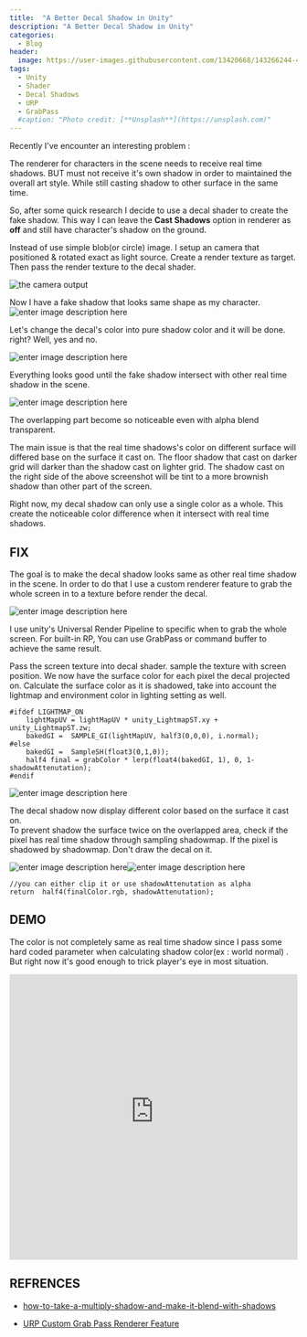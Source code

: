 ```yaml
---
title:  "A Better Decal Shadow in Unity"
description: "A Better Decal Shadow in Unity"
categories:
  - Blog
header:
  image: https://user-images.githubusercontent.com/13420668/143266244-4c1127eb-ab93-4d47-82cb-638af0d7c27d.png
tags:
  - Unity
  - Shader
  - Decal Shadows
  - URP
  - GrabPass
  #caption: "Photo credit: [**Unsplash**](https://unsplash.com)"
---
```

Recently I've encounter an interesting problem :

The renderer for characters in the scene needs to receive real time shadows. BUT must not receive it's own shadow in order to maintained the overall art style. While still casting shadow to other surface in the same time.

So, after some quick research I decide to use a decal shader to create the fake shadow. This way I can leave the **Cast Shadows** option in renderer as **off** and still have character's shadow on the ground.

Instead of use simple blob(or circle) image. I setup an camera that positioned & rotated exact as light source. Create a render texture as target. Then pass the render texture to the decal shader.

![the  camera output](https://user-images.githubusercontent.com/13420668/143265352-ab3ce562-1c79-4420-89fb-8e15f6710105.png)

Now I have a fake shadow that looks same shape as my character.
![enter image description here](https://user-images.githubusercontent.com/13420668/143266244-4c1127eb-ab93-4d47-82cb-638af0d7c27d.png)

Let's change the decal's color into pure shadow color and it will be done. right?
Well, yes and no.

![enter image description here](https://user-images.githubusercontent.com/13420668/143266971-ba2edfea-4b0e-44af-9faa-a74f62d6b8fb.png)

Everything looks good until the fake shadow intersect with other real time shadow in the scene.


![enter image description here](https://user-images.githubusercontent.com/13420668/143364574-87f6edd3-308e-49d2-9563-b03fda14187c.png)
<div  class="notice--info "  markdown="1">
The overlapping part become so noticeable even with alpha blend transparent.
</div>

The main issue is that the real time shadows's color on different surface will differed base on the surface it cast on. The floor shadow that cast on darker grid will darker than the shadow cast on lighter grid. The shadow cast on the right side of the above screenshot will be tint to a more brownish shadow than other part of the screen.

Right now, my decal shadow can only use a single color as a whole. This create the noticeable color difference when it intersect with real time shadows.

## FIX
The goal is to make the decal shadow looks same as other real time shadow in the scene. In order to do that I use a custom renderer feature to grab the whole screen in to a texture before render the decal.

![enter image description here](https://user-images.githubusercontent.com/13420668/143274662-0c4c9560-8649-4bba-9689-309a1b46fce3.png)

<div  class="notice--info "  markdown="1">
I use unity's Universal Render Pipeline to specific when to grab the whole screen. For built-in RP,  You can use GrabPass or command buffer to achieve the same result.
</div>

Pass the screen texture into decal shader. sample the texture with screen position.
We now have the surface color for each pixel the decal projected on.
Calculate the surface color as it is shadowed, take into account the lightmap and environment color in lighting setting as well.


    #ifdef LIGHTMAP_ON
        lightMapUV = lightMapUV * unity_LightmapST.xy + unity_LightmapST.zw;
        bakedGI =  SAMPLE_GI(lightMapUV, half3(0,0,0), i.normal);
    #else
        bakedGI =  SampleSH(float3(0,1,0));
        half4 final = grabColor * lerp(float4(bakedGI, 1), 0, 1-shadowAttenutation);
    #endif

![enter image description here](https://user-images.githubusercontent.com/13420668/143275200-cef8e53e-c03f-47db-88e1-06f946672143.png)
<div  class="notice--info "  markdown="1">
The decal shadow now display different color based on the surface it cast on.
</div>
To prevent shadow the surface twice on the overlapped area, check if the pixel has real time shadow through sampling shadowmap. If the pixel is shadowed by shadowmap. Don't draw the decal on it.

![enter image description here](https://user-images.githubusercontent.com/13420668/143277539-0d4b241d-2cb2-4d8e-928f-818e77710752.png)![enter image description here](https://user-images.githubusercontent.com/13420668/143276119-f0221780-b029-4159-997b-6d8bd7475b15.png)

    //you can either clip it or use shadowAttenutation as alpha
    return  half4(finalColor.rgb, shadowAttenutation);

## DEMO
The color is not completely same as real time shadow since I pass some hard coded parameter when calculating shadow color(ex : world normal) .
But right now it's good enough to trick player's eye in most situation.
<iframe  width="100%"  height="500"  src="https://user-images.githubusercontent.com/13420668/143366385-47927e43-3a48-4051-bfe2-2dc271791659.mp4"  frameborder="0"  allowfullscreen></iframe>

## REFRENCES

- [how-to-take-a-multiply-shadow-and-make-it-blend-with-shadows](https://forum.unity.com/threads/does-anyone-know-how-to-take-a-multiply-shadow-and-make-it-blend-with-shadows-instead-projectors.974520/)

- [URP Custom Grab Pass Renderer Feature](https://gist.github.com/EricHu33/d3dfb936b5001fac79a407c7aca0885e)